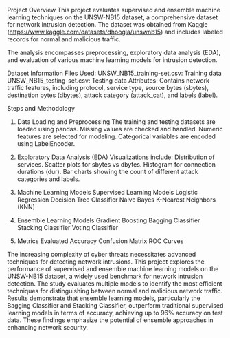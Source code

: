 Project Overview
This project evaluates supervised and ensemble machine learning techniques on the UNSW-NB15 dataset, a comprehensive dataset for network intrusion detection. The dataset was obtained from Kaggle (https://www.kaggle.com/datasets/dhoogla/unswnb15) and includes labeled records for normal and malicious traffic.

The analysis encompasses preprocessing, exploratory data analysis (EDA), and evaluation of various machine learning models for intrusion detection.

Dataset Information
Files Used:
UNSW_NB15_training-set.csv: Training data
UNSW_NB15_testing-set.csv: Testing data
Attributes: Contains network traffic features, including protocol, service type, source bytes (sbytes), destination bytes (dbytes), attack category (attack_cat), and labels (label).

Steps and Methodology
1. Data Loading and Preprocessing
The training and testing datasets are loaded using pandas.
Missing values are checked and handled.
Numeric features are selected for modeling.
Categorical variables are encoded using LabelEncoder.


2. Exploratory Data Analysis (EDA)
Visualizations include:
Distribution of services.
Scatter plots for sbytes vs dbytes.
Histogram for connection durations (dur).
Bar charts showing the count of different attack categories and labels.


3. Machine Learning Models
Supervised Learning Models
Logistic Regression
Decision Tree Classifier
Naive Bayes
K-Nearest Neighbors (KNN)


4. Ensemble Learning Models
Gradient Boosting
Bagging Classifier
Stacking Classifier
Voting Classifier


5. Metrics Evaluated
Accuracy
Confusion Matrix
ROC Curves


The increasing complexity of cyber threats necessitates advanced techniques for detecting network intrusions. This project explores the performance of supervised and ensemble machine learning models on the UNSW-NB15 dataset, a widely used benchmark for network intrusion detection. The study evaluates multiple models to identify the most efficient techniques for distinguishing between normal and malicious network traffic. Results demonstrate that ensemble learning models, particularly the Bagging Classifier and Stacking Classifier, outperform traditional supervised learning models in terms of accuracy, achieving up to 96% accuracy on test data. These findings emphasize the potential of ensemble approaches in enhancing network security.
